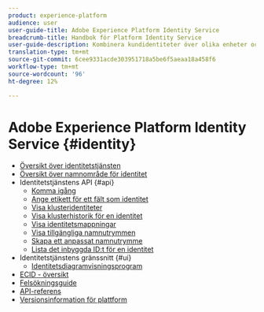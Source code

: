 ```yaml
---
product: experience-platform
audience: user
user-guide-title: Adobe Experience Platform Identity Service
breadcrumb-title: Handbok för Platform Identity Service
user-guide-description: Kombinera kundidentiteter över olika enheter och system för att leverera personaliserade digitala upplevelser.
translation-type: tm+mt
source-git-commit: 6cee9331acde303951718a5be6f5aeaa18a458f6
workflow-type: tm+mt
source-wordcount: '96'
ht-degree: 12%

---
```



# Adobe Experience Platform Identity Service {#identity}

- [Översikt över identitetstjänsten](home.md)
- [Översikt över namnområde för identitet](namespaces.md)
- Identitetstjänstens API {#api}
   - [Komma igång](api/getting-started.md)
   - [Ange etikett för ett fält som identitet](api/label-identities.md)
   - [Visa klusteridentiteter](api/list-cluster-identites.md)
   - [Visa klusterhistorik för en identitet](api/list-cluster-history.md)
   - [Visa identitetsmappningar](api/list-identity-mappings.md)
   - [Visa tillgängliga namnutrymmen](api/list-namespaces.md)
   - [Skapa ett anpassat namnutrymme](api/create-custom-namespace.md)
   - [Lista det inbyggda ID:t för en identitet](api/list-native-id.md)
- Identitetstjänstens gränssnitt {#ui}
   - [Identitetsdiagramvisningsprogram](ui/identity-graph-viewer.md)
- [ECID - översikt](ecid.md)
- [Felsökningsguide](troubleshooting-guide.md)
- [API-referens](https://www.adobe.io/apis/experienceplatform/home/api-reference.html#!acpdr/swagger-specs/id-service-api.yaml)
- [Versionsinformation för plattform](https://www.adobe.com/go/platform-release-notes-en)
